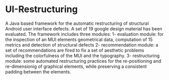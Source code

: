 # UI-Restructuring
A Java based framework for the automatic restructuring of structural Android user interface defects.
A set of 19 google design material has been evaluated.
The framework includes three modules:
1- evaluation module: for the inspection of an MUI elements geometrical data, computation of 15 metrics and detection of structural defects
2- recommendation module: a set of recommendations are fired to fix a set of aesthetic problems including the colorfulness of the MUI and the typography.
3- restructuring module: some automated restructuring practices for the re-positioning and re-dimensionig of graphical elements, while preserving a consistent padding between the elements. 
